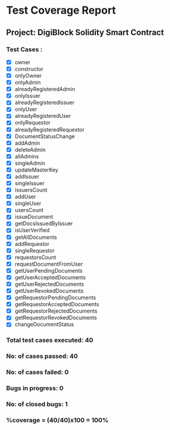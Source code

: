 # Test Coverage Report

## Project: DigiBlock Solidity Smart Contract

### Test Cases :

- [x] owner
- [x] constructor
- [x] onlyOwner
- [x] onlyAdmin
- [x] alreadyRegisteredAdmin
- [x] onlyIssuer
- [x] alreadyRegisteredIssuer
- [x] onlyUser
- [x] alreadyRegisteredUser
- [x] onlyRequestor
- [x] alreadyRegisteredRequestor
- [x] DocumentStatusChange
- [x] addAdmin
- [x] deleteAdmin
- [x] allAdmins
- [x] singleAdmin
- [x] updateMasterKey
- [x] addIssuer
- [x] singleIssuer
- [x] issuersCount
- [x] addUser
- [x] singleUser
- [x] usersCount
- [x] issueDocument
- [x] getDocsIssuedByIssuer
- [x] isUserVerified
- [x] getAllDocuments
- [x] addRequestor
- [x] singleRequestor
- [x] requestorsCount
- [x] requestDocumentFromUser
- [x] getUserPendingDocuments
- [x] getUserAcceptedDocuments
- [x] getUserRejectedDocuments
- [x] getUserRevokedDocuments
- [x] getRequestorPendingDocuments
- [x] getRequestorAcceptedDocuments
- [x] getRequestorRejectedDocuments
- [x] getRequestorRevokedDocuments
- [x] changeDocumentStatus

### Total test cases executed: 40

### No: of cases passed: 40

### No: of cases failed: 0

### Bugs in progress: 0

### No: of closed bugs: 1

### %coverage = (40/40)x100 = 100%
